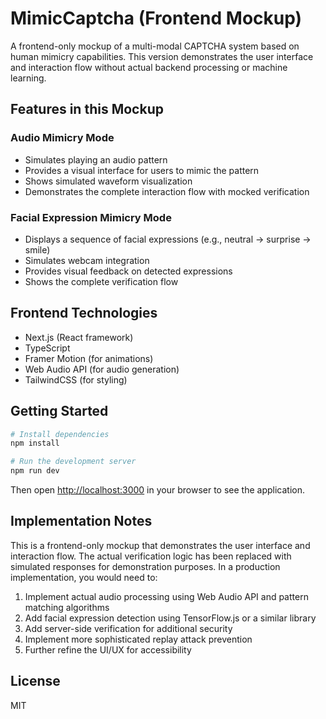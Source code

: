 # MimicCaptcha (Frontend Mockup)

A frontend-only mockup of a multi-modal CAPTCHA system based on human mimicry capabilities. This version demonstrates the user interface and interaction flow without actual backend processing or machine learning.

## Features in this Mockup

### Audio Mimicry Mode

- Simulates playing an audio pattern
- Provides a visual interface for users to mimic the pattern
- Shows simulated waveform visualization
- Demonstrates the complete interaction flow with mocked verification

### Facial Expression Mimicry Mode

- Displays a sequence of facial expressions (e.g., neutral → surprise → smile)
- Simulates webcam integration
- Provides visual feedback on detected expressions
- Shows the complete verification flow

## Frontend Technologies

- Next.js (React framework)
- TypeScript
- Framer Motion (for animations)
- Web Audio API (for audio generation)
- TailwindCSS (for styling)

## Getting Started

```bash
# Install dependencies
npm install

# Run the development server
npm run dev
```

Then open [http://localhost:3000](http://localhost:3000) in your browser to see the application.

## Implementation Notes

This is a frontend-only mockup that demonstrates the user interface and interaction flow. The actual verification logic has been replaced with simulated responses for demonstration purposes. In a production implementation, you would need to:

1. Implement actual audio processing using Web Audio API and pattern matching algorithms
2. Add facial expression detection using TensorFlow.js or a similar library
3. Add server-side verification for additional security
4. Implement more sophisticated replay attack prevention
5. Further refine the UI/UX for accessibility

## License

MIT
